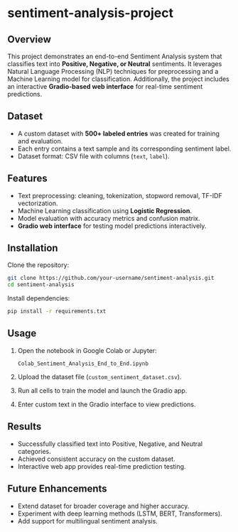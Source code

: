 # sentiment-analysis-project
## Overview  
This project demonstrates an end-to-end Sentiment Analysis system that classifies text into **Positive, Negative, or Neutral** sentiments. It leverages Natural Language Processing (NLP) techniques for preprocessing and a Machine Learning model for classification. Additionally, the project includes an interactive **Gradio-based web interface** for real-time sentiment predictions.

## Dataset  
- A custom dataset with **500+ labeled entries** was created for training and evaluation.  
- Each entry contains a text sample and its corresponding sentiment label.  
- Dataset format: CSV file with columns (`text`, `label`).  

## Features  
- Text preprocessing: cleaning, tokenization, stopword removal, TF-IDF vectorization.  
- Machine Learning classification using **Logistic Regression**.  
- Model evaluation with accuracy metrics and confusion matrix.  
- **Gradio web interface** for testing model predictions interactively.  

## Installation  

Clone the repository:  
```bash
git clone https://github.com/your-username/sentiment-analysis.git
cd sentiment-analysis
````

Install dependencies:

```bash
pip install -r requirements.txt
```

## Usage

1. Open the notebook in Google Colab or Jupyter:

   ```
   Colab_Sentiment_Analysis_End_to_End.ipynb
   ```
2. Upload the dataset file (`custom_sentiment_dataset.csv`).
3. Run all cells to train the model and launch the Gradio app.
4. Enter custom text in the Gradio interface to view predictions.

## Results

* Successfully classified text into Positive, Negative, and Neutral categories.
* Achieved consistent accuracy on the custom dataset.
* Interactive web app provides real-time prediction testing.

## Future Enhancements

* Extend dataset for broader coverage and higher accuracy.
* Experiment with deep learning methods (LSTM, BERT, Transformers).
* Add support for multilingual sentiment analysis. 

